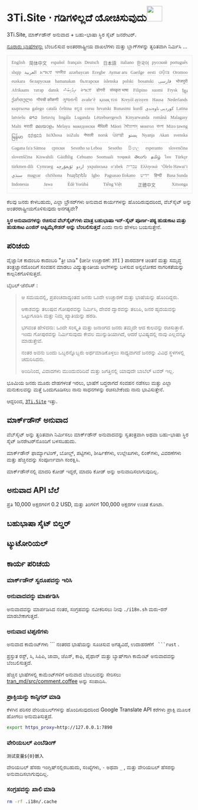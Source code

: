 <h1 style="justify-content:space-between">3Ti.Site ⋅ ಗಡಿಗಳಿಲ್ಲದೆ ಯೋಚಿಸುವುದು<img src="//i-01.eu.org/3Ti/logo.svg" style="user-select:none;margin-top:-1px;width:42px"></h1>

3Ti.Site, ಮಾರ್ಕ್‌ಡೌನ್ ಅನುವಾದ + ಬಹು-ಭಾಷಾ ಸ್ಥಿರ ಸೈಟ್ ಜನರೇಟರ್.

[ನೂರಾರು ಭಾಷೆಗಳನ್ನು](https://github.com/i18n-site/node/blob/main/lang/src/index.js) ಬೆಂಬಲಿಸುವ ಅಂತರರಾಷ್ಟ್ರೀಯ ದಾಖಲೆಗಳು ಮತ್ತು ಬ್ಲಾಗ್‌ಗಳನ್ನು ತ್ವರಿತವಾಗಿ ನಿರ್ಮಿಸಿ ...

<pre class="langli" style="display:flex;flex-wrap:wrap;background:transparent;border:1px solid #eee;font-size:12px;box-shadow:0 0 3px inset #eee;padding:12px 5px 4px 12px;justify-content:space-between;"><style>pre.langli i{font-weight:300;font-family:s;margin-right:7px;margin-bottom:8px;font-style:normal;color:#666;border-bottom:1px dashed #ccc;}</style><i>English</i><i> 简体中文 </i><i>español</i><i>français</i><i>Deutsch</i><i> 日本語 </i><i>italiano</i><i>한국어</i><i>русский</i><i>português</i><i>shqip</i><i>‫العربية‬</i><i>አማርኛ</i><i>অসমীয়া</i><i>azərbaycan</i><i>Eʋegbe</i><i>Aymar aru</i><i>Gaeilge</i><i>eesti</i><i>ଓଡ଼ିଆ</i><i>Oromoo</i><i>euskara</i><i>беларуская</i><i>bamanakan</i><i>български</i><i>íslenska</i><i>polski</i><i>bosanski</i><i>‫فارسی‬</i><i>भोजपुरी</i><i>Afrikaans</i><i>татар</i><i>dansk</i><i>‫ދިވެހިބަސް‬</i><i>ትግርኛ</i><i>डोगरी</i><i>संस्कृत भाषा</i><i>Filipino</i><i>suomi</i><i>Frysk</i><i>ខ្មែរ</i><i>ქართული</i><i>गोंयची कोंकणी</i><i>ગુજરાતી</i><i>avañe’ẽ</i><i>қазақ тілі</i><i>Kreyòl ayisyen</i><i>Hausa</i><i>Nederlands</i><i>кыргызча</i><i>galego</i><i>català</i><i>čeština</i><i>ಕನ್ನಡ</i><i>corsu</i><i>hrvatski</i><i>Runasimi</i><i>kurdî</i><i>‫کوردیی ناوەندی‬</i><i>Latina</i><i>latviešu</i><i>ລາວ</i><i>lietuvių</i><i>lingála</i><i>Luganda</i><i>Lëtzebuergesch</i><i>Kinyarwanda</i><i>română</i><i>Malagasy</i><i>Malti</i><i>मराठी</i><i>മലയാളം</i><i>Melayu</i><i>македонски</i><i>मैथिली</i><i>Māori</i><i>মৈতৈলোন্</i><i>монгол</i><i>বাংলা</i><i>Mizo ṭawng</i><i>မြန်မာ</i><i>𞄀𞄄𞄰𞄩𞄍𞄜𞄰</i><i>IsiXhosa</i><i>isiZulu</i><i>नेपाली</i><i>norsk</i><i>ਪੰਜਾਬੀ</i><i>‫پښتو‬</i><i>Nyanja</i><i>Akan</i><i>svenska</i><i>Gagana fa'a Sāmoa</i><i>српски</i><i>Sesotho sa Leboa</i><i>Sesotho</i><i>සිංහල</i><i>esperanto</i><i>slovenčina</i><i>slovenščina</i><i>Kiswahili</i><i>Gàidhlig</i><i>Cebuano</i><i>Soomaali</i><i>тоҷикӣ</i><i>తెలుగు</i><i>தமிழ்</i><i>ไทย</i><i>Türkçe</i><i>türkmen dili</i><i>Cymraeg</i><i>‫ئۇيغۇرچە‬</i><i>‫اردو‬</i><i>українська</i><i>o‘zbek</i><i>‫עברית‬</i><i>Ελληνικά</i><i>ʻŌlelo Hawaiʻi</i><i>‫سنڌي‬</i><i>magyar</i><i>chiShona</i><i>հայերեն</i><i>Igbo</i><i>Pagsasao Ilokano</i><i>‫ייִדיש‬</i><i>हिन्दी</i><i>Basa Sunda</i><i>Indonesia</i><i>Jawa</i><i>Èdè Yorùbá</i><i>Tiếng Việt</i><i> 正體中文 </i><i>Xitsonga</i></pre>

ಕೆಲವು ಜನರು ಕೇಳಬಹುದು, ಎಲ್ಲಾ ಬ್ರೌಸರ್‌ಗಳು ಅನುವಾದ ಕಾರ್ಯಗಳನ್ನು ಹೊಂದಿರುವುದರಿಂದ, ವೆಬ್‌ಸೈಟ್ ಅನ್ನು ಅಂತರರಾಷ್ಟ್ರೀಯಗೊಳಿಸುವುದು ಅನಗತ್ಯವೇ?

**ಸ್ಥಿರ ಅನುವಾದಗಳನ್ನು ರಚಿಸುವ ವೆಬ್‌ಸೈಟ್‌ಗಳು ಮಾತ್ರ ಬಹುಭಾಷಾ ಇನ್-ಸೈಟ್ ಪೂರ್ಣ-ಪಠ್ಯ ಹುಡುಕಾಟ ಮತ್ತು ಹುಡುಕಾಟ ಎಂಜಿನ್ ಆಪ್ಟಿಮೈಸೇಶನ್ ಅನ್ನು ಬೆಂಬಲಿಸುತ್ತದೆ** ಎಂದು ನಾನು ಹೇಳಲು ಬಯಸುತ್ತೇನೆ.

## ಪರಿಚಯ

ವೈಜ್ಞಾನಿಕ ಕಾದಂಬರಿ ಕಾದಂಬರಿ &quot;ತ್ರೀ ಬಾಡಿ&quot; (ಚೀನೀ ಉಚ್ಚಾರಣೆ: `3Tǐ` ) ಪಾರದರ್ಶಕ ಚಿಂತನೆ ಮತ್ತು ಸಮೃದ್ಧ ತಂತ್ರಜ್ಞಾನದೊಂದಿಗೆ ಸಂವಹನ ಮಾಡಲು ವಿದ್ಯುತ್ಕಾಂತೀಯ ಅಲೆಗಳನ್ನು ಬಳಸುವ ಅನ್ಯಲೋಕದ ನಾಗರಿಕತೆಯನ್ನು ಕಾಲ್ಪನಿಕಗೊಳಿಸುತ್ತದೆ.

ಬೈಬಲ್·ಜೆನೆಸಿಸ್ :

> ಆ ಸಮಯದಲ್ಲಿ, ಪ್ರಪಂಚದಾದ್ಯಂತದ ಜನರು ಒಂದೇ ಉಚ್ಚಾರಣೆ ಮತ್ತು ಭಾಷೆಯನ್ನು ಹೊಂದಿದ್ದರು.
>
> ಆಕಾಶವನ್ನು ತಲುಪುವ ಗೋಪುರವನ್ನು ನಿರ್ಮಿಸಿ, ದೇವರ ದ್ವಾರವನ್ನು ತಲುಪಿ, ಜನರ ಹೃದಯವನ್ನು ಒಟ್ಟುಗೂಡಿಸಿ ಮತ್ತು ನಿಮ್ಮ ಖ್ಯಾತಿಯನ್ನು ಹರಡಿ.
>
> ಭಗವಂತ ಹೇಳಿದನು: ಒಂದೇ ಸಂಸ್ಕೃತಿ ಮತ್ತು ಜನಾಂಗದ ಜನರು ತಮ್ಮದೇ ಆದ ಕುಲವನ್ನು ರಚಿಸುತ್ತಾರೆ. ಇಂದು ಗೋಪುರವನ್ನು ನಿರ್ಮಿಸುವುದು ಕೇವಲ ಮುನ್ನುಡಿಯಾಗಿದೆ, ಆದರೆ ಭವಿಷ್ಯದಲ್ಲಿ ನಾವು ಎಲ್ಲವನ್ನೂ ಮಾಡುತ್ತೇವೆ.
>
> ನಂತರ ಅವನು ಬಂದು ಒಬ್ಬರನ್ನೊಬ್ಬರು ಅರ್ಥಮಾಡಿಕೊಳ್ಳಲು ಸಾಧ್ಯವಾಗದೆ ಜನರನ್ನು ವಿವಿಧ ಸ್ಥಳಗಳಲ್ಲಿ ಚದುರಿಸಿದನು.
>
> ಅಂದಿನಿಂದ, ವಿವಾದಗಳು ಮುಂದುವರಿದಿವೆ ಮತ್ತು ಜಗತ್ತಿನಲ್ಲಿ ಯಾವುದೇ ಬಾಬೆಲ್ ಟವರ್ ಇಲ್ಲ.

ಭೂಮಿಯ ಜನರು ಮೂರು ದೇಹಗಳಂತೆ ಇರಲು, ಭಾಷೆಗೆ ಬದ್ಧರಾಗದೆ ಸಂವಹನ ನಡೆಸಲು ಮತ್ತು ಎಲ್ಲಾ ಮನುಕುಲವನ್ನು ಮತ್ತೆ ಒಂದುಗೂಡಿಸಲು ನಾನು ಸಾಧನಗಳನ್ನು ರಚಿಸಬೇಕೆಂದು ನಾನು ಭಾವಿಸುತ್ತೇನೆ.

ಆದ್ದರಿಂದ, [`3Ti.Site`](//3Ti.Site) ಇತ್ತು.

## ಮಾರ್ಕ್‌ಡೌನ್ ಅನುವಾದ

ವೆಬ್‌ಸೈಟ್ ಅನ್ನು ತ್ವರಿತವಾಗಿ ನಿರ್ಮಿಸಲು ಮಾರ್ಕ್‌ಡೌನ್ ಅನುವಾದವನ್ನು ಸ್ವತಂತ್ರವಾಗಿ ಅಥವಾ ಬಹು-ಭಾಷಾ ಸ್ಥಿರ ಸೈಟ್ ಜನರೇಟರ್‌ನೊಂದಿಗೆ ಬಳಸಬಹುದು.

ಮಾರ್ಕ್‌ಡೌನ್ ಫಾರ್ಮ್ಯಾಟಿಂಗ್, ಬೋಲ್ಡ್, ಪಟ್ಟಿಗಳು, ಶೀರ್ಷಿಕೆಗಳು, ಉಲ್ಲೇಖಗಳು, ಲಿಂಕ್‌ಗಳು, ವಿವರಣೆಗಳು ಮತ್ತು ಹೆಚ್ಚಿನದನ್ನು ಸಂಪೂರ್ಣವಾಗಿ ಸಂರಕ್ಷಿಸಿ.

ಮಾರ್ಕ್‌ಡೌನ್‌ನಲ್ಲಿ ಮಾದರಿ ಕೋಡ್ ಇದ್ದರೆ, ಮಾದರಿ ಕೋಡ್ ಅನ್ನು ಅನುವಾದಿಸಲಾಗುವುದಿಲ್ಲ.

## ಅನುವಾದ API ಬೆಲೆ

ಪ್ರತಿ 10,000 ಅಕ್ಷರಗಳಿಗೆ 0.2 USD, ಮತ್ತು ತಿಂಗಳಿಗೆ 100,000 ಅಕ್ಷರಗಳ ಉಚಿತ ಕೋಟಾ.

## ಬಹುಭಾಷಾ ಸೈಟ್ ಬಿಲ್ಡರ್

## ಟ್ಯುಟೋರಿಯಲ್

## ಕಾರ್ಯ ಪರಿಚಯ

### ಮಾರ್ಕ್‌ಡೌನ್ ಸ್ವರೂಪವನ್ನು ಇರಿಸಿ

### ಅನುವಾದವನ್ನು ಮಾರ್ಪಡಿಸಿ

ಅನುವಾದವನ್ನು ಮಾರ್ಪಡಿಸಿದ ನಂತರ, ಸಂಗ್ರಹವನ್ನು ನವೀಕರಿಸಲು ನೀವು `./i18n.sh` ಮರು-ರನ್ ಮಾಡಬೇಕಾಗುತ್ತದೆ.

### ಅನುವಾದ ಟಿಪ್ಪಣಿಗಳು

ಅನುವಾದ ಕಾಮೆಂಟ್‌ಗಳು \``` ನಂತರದ ಭಾಷೆಯನ್ನು ಸೂಚಿಸುವ ಅಗತ್ಯವಿದೆ, ಉದಾಹರಣೆಗೆ ` ```rust` .

ಪ್ರಸ್ತುತ ರಸ್ಟ್, ಸಿ, ಸಿಪಿಪಿ, ಜಾವಾ, ಜೆಎಸ್, ಕಾಫಿ, ಪೈಥಾನ್ ಮತ್ತು ಬ್ಯಾಷ್‌ಗಾಗಿ ಕಾಮೆಂಟ್ ಅನುವಾದವನ್ನು ಬೆಂಬಲಿಸುತ್ತದೆ.

ಹೆಚ್ಚಿನ ಭಾಷೆಗಳಲ್ಲಿ ಕಾಮೆಂಟ್‌ಗಳಿಗೆ ಅನುವಾದ ಬೆಂಬಲವನ್ನು ಸೇರಿಸಲು [tran_md/src/comment.coffee](https://github.com/i18n-site/node/blob/main/tran_md/src/comment.coffee) ಅನ್ನು ಸಂಪಾದಿಸಿ.

### ಪ್ರಾಕ್ಸಿಯನ್ನು ಕಾನ್ಫಿಗರ್ ಮಾಡಿ

ಕೆಳಗಿನ ಪರಿಸರ ವೇರಿಯಬಲ್‌ಗಳನ್ನು ಹೊಂದಿಸುವುದರಿಂದ Google Translate API ಕರೆಗಳು ಪ್ರಾಕ್ಸಿ ಮೂಲಕ ಹೋಗಲು ಅನುಮತಿಸುತ್ತದೆ.

```bash
export https_proxy=http://127.0.0.1:7890
```

### ವೇರಿಯಬಲ್ ಎಂಬೆಡಿಂಗ್

```
测试变量${0}嵌入
```

ವೇರಿಯಬಲ್ ಹೆಸರು ಇಂಗ್ಲಿಷ್‌ನಲ್ಲಿರಬಹುದು, ಸಂಖ್ಯೆಗಳು, `-` ಅಥವಾ `_` , ಮತ್ತು ವೇರಿಯಬಲ್ ಹೆಸರನ್ನು ಅನುವಾದಿಸಲಾಗುವುದಿಲ್ಲ.

### ಸಂಗ್ರಹವನ್ನು ಖಾಲಿ ಮಾಡಿ

```bash
rm -rf .i18n/.cache
```
